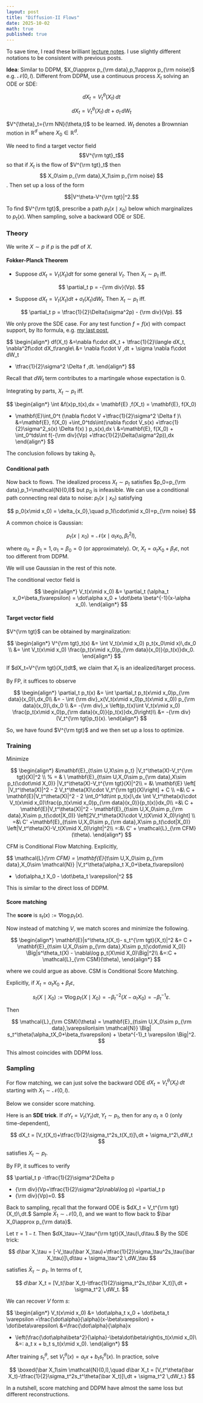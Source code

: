 ```yaml
---
layout: post
title: "Diffusion-II Flows"
date: 2025-10-02
math: true
published: true
---
```


To save time, I read these brilliant [lecture notes](https://arxiv.org/abs/2506.02070). I use slightly different notations to be consistent with previous posts.

**Idea**:
Similar to DDPM, $X_0\approx p_{\rm data},p_1\approx p_{\rm noise}$ e.g. $\mathcal{N}(0,I)$.
Different from DDPM, use a continuous process $X_t$ solving an ODE or SDE:


$$
\begin{equation}
\tag{ODE}
dX_t = V^{\theta}_t(X_t)\,dt
\end{equation}
$$

$$
\begin{equation}
\tag{SDE}
dX_t = V^{\theta}_t(X_t)\,dt + \sigma_t\,dW_t
\end{equation}
$$

$V^{\theta}_t={\rm NN}(\theta,t)$ to be learned. 
$W_t$ denotes a Brownnian motion in $\mathbb{R}^d$ where $X_0\in \mathbb{R}^d.$ 

We need to find a target vector field 
$$V^{\rm tgt}_t$$
so that if $X_t$ is the flow of $V^{\rm tgt}_t$ then 
$$
X_0\sim p_{\rm data},X_1\sim p_{\rm noise}
$$.
Then set up a loss of the form  

$$|V^\theta-V^{\rm tgt}|^2.$$

To find $V^{\rm tgt}$, prescribe a path $p_t(x\mid x_0)$ below which marginalizes to $p_t(x)$. When sampling, solve a backward ODE or SDE.


### Theory

We write $X\sim p$ if $p$ is the pdf of $X$.

#### Fokker-Planck Theorem

- Suppose $dX_t=V_t(X_t)dt$ for some general $V_t$. Then $X_t\sim p_t$ iff.

$$
\partial_t p = -{\rm div}(Vp).
$$

- Suppose $dX_t=V_t(X_t)dt+\sigma_t(X_t)dW_t$. Then $X_t\sim p_t$ iff.

$$
\partial_t p = \tfrac{1}{2}\Delta(\sigma^2p) - {\rm div}(Vp).
$$

We only prove the SDE case.
For any test function $f=f(x)$ with compact support, by Ito formula, e.g. [my last post](https://ziluma.github.io/2025/10/01/Ito.html),

$$
\begin{align*}
df(X_t)
&=\nabla f\cdot dX_t + \tfrac{1}{2}\langle dX_t, \nabla^2f\cdot dX_t\rangle\\ 
&= \nabla f\cdot V \,dt + \sigma \nabla f\cdot dW_t 
+ \tfrac{1}{2}\sigma^2 \Delta f \,dt.
\end{align*}
$$

Recall that $dW_t$ term contributes to a martingale whose expectation is 0.

Integrating by parts, $X_t\sim p_t$ iff.

$$
\begin{align*}
\int &f(x)p_t(x)\,dx
= \mathbf{E} \,f(X_t)
= \mathbf{E}\, f(X_0)
+ \mathbf{E}\int_0^t (\nabla f\cdot V +\tfrac{1}{2}\sigma^2 \Delta f )\\ 
&=\mathbf{E}\, f(X_0) +\int_0^tds\int(\nabla f\cdot V_s(x) +\tfrac{1}{2}\sigma^2_s(x) \Delta f(x) ) p_s(x)\,dx \\
&=\mathbf{E}\, f(X_0) + \int_0^tds\int f(-{\rm div}(Vp) +\tfrac{1}{2}\Delta(\sigma^2p))\,dx 
\end{align*}
$$

The conclusion follows by taking $\partial_t$.

#### Conditional path

Now back to flows. The idealized process $X_t\sim p_t$ satisfies $p_0=p_{\rm data},p_1=\mathcal{N}(0,I)$ but $p_0$ is infeasible. 
We can use a conditional path connecting real data to noise: $p_t(x\mid x_0)$ satisfying

$$
p_0(x\mid x_0) = \delta_{x_0},\quad p_1(\cdot\mid x_0)=p_{\rm noise}
$$

A common choice is Gaussian:

$$
p_t(x\mid x_0) = \mathcal{N}(x\mid \alpha_tx_0, \beta_t^2I),
$$

where $\alpha_0=\beta_1=1,\alpha_1=\beta_0=0$ (or approximately).
Or, $X_t=\alpha_t X_0 + \beta_t \varepsilon$, not too different from DDPM.

We will use Gaussian in the rest of this note.

The conditional vector field is

$$
\begin{align*}
    V_t(x\mid x_0) &= \partial_t (\alpha_t x_0+\beta_t\varepsilon) =
    \dot\alpha x_0 + \dot\beta \beta^{-1}(x-\alpha x_0).
\end{align*}
$$

#### Target vector field

$V^{\rm tgt}$ can be obtained by marginalization:

$$
\begin{align*}
    V^{\rm tgt}_t(x)
    &= \int V_t(x\mid x_0) p_t(x_0\mid x)\,dx_0 \\
    &= \int V_t(x\mid x_0) \frac{p_t(x\mid x_0)p_{\rm data}(x_0)}{p_t(x)}dx_0.
\end{align*}
$$

If $dX_t=V^{\rm tgt}(X_t)dt$, we claim that $X_t$ is an idealized/target process.

By FP, it suffices to observe 

$$
\begin{align*}
\partial_t p_t(x)
&= \int \partial_t p_t(x\mid x_0)p_{\rm data}(x_0)\,dx_0\\
&= - \int {\rm div}_x(V_t(x\mid x_0)p_t(x\mid x_0)) p_{\rm data}(x_0)\,dx_0 \\ 
&= -{\rm div}_x \left(p_t(x)\int V_t(x\mid x_0) \frac{p_t(x\mid x_0)p_{\rm data}(x_0)}{p_t(x)}dx_0\right)\\ 
&= -{\rm div}(V_t^{\rm tgt}p_t)(x).
\end{align*}
$$

So, we have found $V^{\rm tgt}$ and we then set up a loss to optimize.

### Training

Minimize 

$$
\begin{align*}
&\mathbf{E}_{t\sim U,X\sim p_t} |V_t^\theta(X)-V_t^{\rm tgt}(X)|^2 \\
% = & \ \mathbf{E}_{t\sim U,X_0\sim p_{\rm data},X\sim p_t(\cdot\mid X_0)} |V_t^\theta(X)-V_t^{\rm tgt}(X)|^2\\ 
= &\ \mathbf{E} \left[ |V_t^\theta(X)|^2 
    - 2 V_t^\theta(X)\cdot V_t^{\rm tgt}(X)\right] + C \\ 
=&\ C + \mathbf{E}|V_t^\theta(X)|^2 
    - 2 \int_0^1dt\int p_t(x)\,dx \int V_t^\theta(x)\cdot V_t(x\mid x_0)\frac{p_t(x\mid x_0)p_{\rm data}(x_0)}{p_t(x)}dx_0\\ 
=&\ C + \mathbf{E}|V_t^\theta(X)|^2 
    - \mathbf{E}_{t\sim U,X_0\sim p_{\rm data},X\sim p_t(\cdot|X_0)} \left[2V_t^\theta(X)\cdot V_t(X\mid X_0)\right] \\
=&\ C' +\mathbf{E}_{t\sim U,X_0\sim p_{\rm data},X\sim p_t(\cdot|X_0)} \left|V_t^\theta(X)-V_t(X\mid X_0)\right|^2\\
=:&\ C' + \mathcal{L}_{\rm CFM}(\theta).
\end{align*}
$$

CFM is Conditional Flow Matching.
Explicitly,

$$
\mathcal{L}_{\rm CFM}
= \mathbf{E}_{t\sim U,X_0\sim p_{\rm data},X_0\sim \mathcal{N}} |V_t^\theta(\alpha_t X_0+\beta_t\varepsilon)
- \dot\alpha_t X_0 - \dot\beta_t \varepsilon|^2
$$

This is similar to the direct loss of DDPM.

#### Score matching

The **score** is $s_t(x):=\nabla \log p_t(x)$.



Now instead of matching $V$, we match scores and minimize the following.

$$
\begin{align*}
\mathbf{E}|s^\theta_t(X_t)- s_t^{\rm tgt}(X_t)|^2
&= C + \mathbf{E}_{t\sim U,X_0\sim p_{\rm data},X\sim p_t(\cdot\mid X_0)} \Big|s^\theta_t(X) - \nabla\log p_t(X\mid X_0)\Big|^2\\ 
&=:C + \mathcal{L}_{\rm CSM}(\theta),
\end{align*}
$$

where we could argue as above. CSM is Conditional Score Matching.

Explicitly, if $X_t=\alpha_t X_0 + \beta_t \varepsilon,$

$$
s_t(X\mid X_0):= \nabla\log p_t(X\mid X_0)
= - \beta_t^{-2}(X-\alpha_t X_0)
= -\beta^{-1}_t \varepsilon.
$$

Then

$$
\mathcal{L}_{\rm CSM}(\theta)
= \mathbf{E}_{t\sim U,X_0\sim p_{\rm data},\varepsilon\sim \mathcal{N}} \Big|
    s_t^\theta(\alpha_tX_0+\beta_t\varepsilon)
    + \beta^{-1}_t \varepsilon
\Big|^2.
$$

This almost coincides with DDPM loss.



### Sampling 

For flow matching, we can just solve the backward ODE $dX_t = V_t^\theta(X_t)\, dt$ starting with $X_1\sim \mathcal{N}(0,I)$.

Below we consider score matching. 

Here is an **SDE trick**. If $dY_t=V_t(Y_t)dt,Y_t\sim p_t$,
then for any $\sigma_t\ge 0$ (only time-dependent),

$$
dX_t = [V_t(X_t)+\tfrac{1}{2}\sigma_t^2s_t(X_t)]\,dt + \sigma_t^2\,dW_t
$$

satisfies $X_t\sim p_t$.

By FP, it suffices to verify

$$
\partial_t p -\tfrac{1}{2}\sigma^2\Delta p
+ {\rm div}(Vp+\tfrac{1}{2}\sigma^2p\nabla\log p)
=\partial_t p 
+ {\rm div}(Vp)=0.
$$

Back to sampling, recall that the forward ODE is 
$dX_t = V_t^{\rm tgt}(X_t)\,dt.$
Sample $\bar X_1\sim \mathcal{N}(0,I)$, and we want to flow back to $\bar X_0\approx p_{\rm data}$.

Let $\tau=1-t$. Then $dX_\tau=-V_\tau^{\rm tgt}(X_\tau)\,d\tau.$ 
By the SDE trick:

$$
d\bar X_\tau = [-V_\tau(\bar X_\tau)+\tfrac{1}{2}\sigma_\tau^2s_\tau(\bar X_\tau)]\,d\tau + \sigma_\tau^2 \,dW_\tau
$$

satisfies $\bar X_\tau\sim p_\tau.$ In terms of $t$,

$$
d\bar X_t = [V_t(\bar X_t)-\tfrac{1}{2}\sigma_t^2s_t(\bar X_t)]\,dt + \sigma_t^2 \,dW_t.
$$

We can recover $V$ form $s$:

$$
\begin{align*}
V_t(x\mid x_0) 
&= \dot\alpha_t x_0 + \dot\beta_t \varepsilon
=\frac{\dot\alpha}{\alpha}(x-\beta\varepsilon) + \dot\beta\varepsilon\\ 
&=\frac{\dot\alpha}{\alpha}x 
+ \left(\frac{\dot\alpha\beta^2}{\alpha}-\beta\dot\beta\right)s_t(x\mid x_0)\\ 
&=: a_t x + b_t s_t(x\mid x_0).
\end{align*}
$$

After training $s_t^\theta$,  set $V_t^\theta(x)=a_tx+b_ts_t^\theta(x).$
In practice, solve

$$
\boxed{\bar X_1\sim \mathcal{N}(0,I),\quad 
d\bar X_t = [V_t^\theta(\bar X_t)-\tfrac{1}{2}\sigma_t^2s_t^\theta(\bar X_t)]\,dt + \sigma_t^2 \,dW_t.}
$$


In a nutshell, score matching and DDPM have almost the same loss but different reconstructions. 